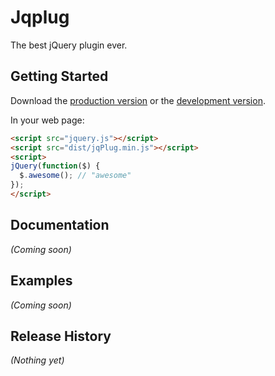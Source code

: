 # Jqplug

The best jQuery plugin ever.

## Getting Started
Download the [production version][min] or the [development version][max].

[min]: https://raw.github.com/erjun/jqPlug/master/dist/jqPlug.min.js
[max]: https://raw.github.com/erjun/jqPlug/master/dist/jqPlug.js

In your web page:

```html
<script src="jquery.js"></script>
<script src="dist/jqPlug.min.js"></script>
<script>
jQuery(function($) {
  $.awesome(); // "awesome"
});
</script>
```

## Documentation
_(Coming soon)_

## Examples
_(Coming soon)_

## Release History
_(Nothing yet)_
